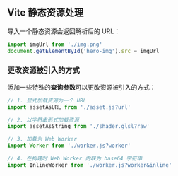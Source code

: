 ## Vite 静态资源处理

导入一个静态资源会返回解析后的 URL：

```js
import imgUrl from './img.png'
document.getElementById('hero-img').src = imgUrl
```

### 更改资源被引入的方式

添加一些特殊的**查询参数**可以更改资源被引入的方式：

```js
// 1. 显式加载资源为一个 URL
import assetAsURL from './asset.js?url'

// 2. 以字符串形式加载资源
import assetAsString from './shader.glsl?raw'

// 3. 加载为 Web Worker
import Worker from './worker.js?worker'

// 4. 在构建时 Web Worker 内联为 base64 字符串
import InlineWorker from './worker.js?worker&inline'

```

